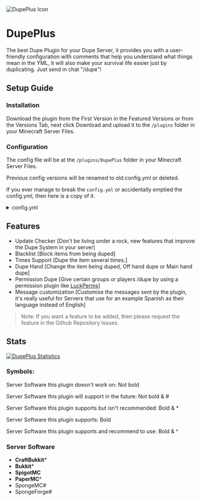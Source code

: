 ![DupePlus Icon](https://cdn.modrinth.com/data/cached_images/c37c728a99ba59a425ff67a8992354ca5368f1d2.png)
# DupePlus

The best Dupe Plugin for your Dupe Server, it provides you with a user-friendly configuration with comments that help you understand what things mean in the YML, it will also make your survival life easier just by duplicating. Just send in chat "/dupe"!

## Setup Guide

### Installation
Download the plugin from the First Version in the Featured Versions or from the Versions Tab, next click Download and upload it to the `/plugins` folder in your Minecraft Server Files.

### Configuration
The config file will be at the `/plugins/DupePlus` folder in your Minecraft Server Files.

Previous config versions will be renamed to old.config.yml or deleted.

If you ever manage to break the `config.yml` or accidentally emptied the config.yml, then here is a copy of it.
<details>
<summary>config.yml</summary>

```yml
# The command's settings
# Message Variables
# %dupe_item% = The Duplicated item
# %prefix% = The default prefix or the prefix you set
# %max% = The maximum
# %min% = The minimum

# Use this website to help you customize your messages
# https://webui.advntr.dev
dupe:
  # The prefix for you to use
  prefix: "<green>DupePlus</green>"

  # Make it false to let everyone allowed to use this command (Default: false)
  # Permission: dupeplus.dupe
  permission: false

  # The message sent to the player when try to execute dupe or reloadconfig no permission (Only if the above is true) (Default: "%prefix% <dark_gray>|</dark_gray> <red>You are not allowed to use this command</red>")
  permission-message: "%prefix% <dark_gray>|</dark_gray> <red>You are not allowed to use this command</red>"

  # Leave blank for no message (Default: "%prefix% <dark_gray>|</dark_gray> <gray>Duped %dupe_item%</gray>")
  # Allowed Message Variables: %prefix%, %raw_dupe_item%, %dupe_item%
  message: "%prefix% <dark_gray>|</dark_gray> <gray>Duped %dupe_item%</gray>"

  # The message sent whenever the player tries to dupe nothing (Air) (Default: "")
  # Leave blank for no message
  duping-nothing-message: ""

  # When using /dupe, in which hand will it dupe? (Default: MainHand)
  # OffHand
  # MainHand
  dupe-on: MainHand

  # Message to the sender if they try to dupe as a non-player (Default: "DupePlus | You can't do that!")
  console-message: "DupePlus | You can't do that!"

  # Settings for blacklist
  blacklist:
    # Make it false to disable the blacklist, make it true to enable it (Default: false)
    enabled: false
    # If the player tries to dupe an item that is in (Default: "%prefix% <dark_gray>|</dark_gray> <red>The item is blocked from being duped!</red>")
    # Allowed message variable: %prefix%, %dupe_item%
    blocked-message: "%prefix% <dark_gray>|</dark_gray> <red>The item is blocked from being duped!</red>"
    # Add or remove items to block them from being duped, also do not include spaces, for an example (NO: "diamond block" YES: "diamond_block")
    items:
      - barrier

  # Settings for the cooldown of /dupe
  cooldown:
    # Make it false to disable the cooldown, make it true to enable it. (Default: false)
    enable: false
    # How many seconds for the cooldowns to be.
    seconds: 3
    # If the player tries to dupe while the cooldown is set. (Default: "%prefix% <dark_gray>|</dark_gray> <red>Please wait %duration%.</red>")
    # Allowed message variable: %prefix%, %duration%
    wait-message: "%prefix% <dark_gray>|</dark_gray> <red>Please wait %duration%.</red>"


  # Settings for this (ignore if you don't want this) players can still run /dupe
  # /dupe <times>
  times:
    # Make it false to disable this feature, make it true to enable this feature (Default: false)
    enabled: false

    # 0 for no maximum amount of times the player can run (Default: 5) (Recommended: 5)
    # Permission to let a player/group have no maximum regardless of this option: dupeplus.times.max.unlimited
    max: 5

    # If the player puts the value above the maximum then what's the message? (Default: "%prefix% <dark_gray>|</dark_gray> <red>This is higher than maximum! Do something lower than %max%</red>")
    # Allowed message variable: %prefix%, %max%, %min%
    max-message: "%prefix% <dark_gray>|</dark_gray> <red>This is higher than maximum! Do something lower than %max%</red>"

    # 0 for no minimum amount of times the player can run (Default: 0) (Recommended: 0)
    # Permission to let a player/group have no minimum regardless of this option: dupeplus.times.min.unlimited
    min: 0

    # If the player puts the value below the minimum (Default: "%prefix% <dark_gray>|</dark_gray> <red>This is lower than minimum! Do something higher than %min%</red>")
    # Allowed message variable: %prefix%, %max%, %min%
    min-message: "%prefix% <dark_gray>|</dark_gray> <red>This is lower than minimum! Do something higher than %min%</red>"

    # Make it false to let everyone allowed to use this command (Default: false)
    # Permission: dupeplus.times
    permission: false

# Checks for updates using the set API (Modrinth or SpigotMC),
updates:
  # Checks on startup for updates, disable if you do not wish to update DupePlus.
  checkupdate: true

  # Which Service should the Check Update use? (Default: Modrinth)
  # Modrinth
  # SpigotMC
  api: Modrinth

  notify:
    # Notify players with the permission to update the plugin to the latest version.
    player-notify: true
    # The message sent to everyone who has the permission (Default: "%prefix% <dark_gray>|</dark_gray> <white><green>DupePlus</green> is outdated, please update at: <blue>%link%</blue>")
    # (Permission: dupeplus.updates.notify)
    # Allowed message variable: %prefix%, %link%, %currentversion%, %newversion%
    notify-message: "%prefix% <dark_gray>|</dark_gray> <white><green>DupePlus</green> is outdated, please update at: <blue>%link%</blue>"

    # Send message to the console for the server owner to update the plugin.
    console-notify: true

    # The message sent to the console (Default: "%prefix% | Update DupePlus at %link%")
    # Allowed message variable: %prefix%, %link%, %currentversion%, %newversion%
    console-notify-message: "%prefix% | Update DupePlus at %link%"

# Don't edit this
# Previous: 1.1
# config-version: 1.2
config-version: 1.2
```
</details>

## Features
- Update Checker [Don't be living under a rock, new features that improve the Dupe System in your server]
- Blacklist [Block items from being duped]
- Times Support [Dupe the item several times.]
- Dupe Hand [Change the item being duped, Off hand dupe or Main hand dupe]
- Permission Dupe [Give certain groups or players /dupe by using a permission plugin like [LuckPerms](https://luckperms.net/)]
- Message customization [Customise the messages sent by the plugin, it's really useful for Servers that use for an example Spanish as their language instead of English]
 

> Note: If you want a feature to be added, then please request the feature in the Github Repository Issues.


## Stats
[![DupePlus Statistics](https://bstats.org/signatures/bukkit/dupeplus.svg)](https://bstats.org/plugin/bukkit/DupePlus/18772)

### Symbols:
Server Software this plugin doesn't work on: Not bold

Server Software this plugin will support in the future: Not bold & #

Server Software this plugin supports but isn't recommended: Bold & *

Server Software this plugin supports: Bold

Server Software this plugin supports and recommend to use: Bold & ^

### Server Software
- **CraftBukkit***
- **Bukkit***
- **SpigotMC**
- **PaperMC^**
- SpongeMC#
- SpongeForge#
